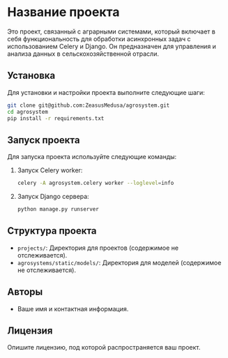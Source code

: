 # Название проекта

Это проект, связанный с аграрными системами, который включает в себя функциональность для обработки асинхронных задач с использованием Celery и Django. Он предназначен для управления и анализа данных в сельскохозяйственной отрасли.

## Установка

Для установки и настройки проекта выполните следующие шаги:

```bash
git clone git@github.com:ZeasusMedusa/agrosystem.git
cd agrosystem
pip install -r requirements.txt
```

## Запуск проекта

Для запуска проекта используйте следующие команды:

1. Запуск Celery worker:
   
   ```bash
   celery -A agrosystem.celery worker --loglevel=info
   ```

2. Запуск Django сервера:
   
   ```bash
   python manage.py runserver
   ```

## Структура проекта

- `projects/`: Директория для проектов (содержимое не отслеживается).
- `agrosystems/static/models/`: Директория для моделей (содержимое не отслеживается).

## Авторы

- Ваше имя и контактная информация.

## Лицензия

Опишите лицензию, под которой распространяется ваш проект.
